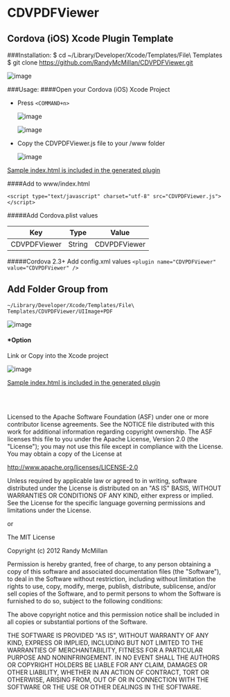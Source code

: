 CDVPDFViewer
===

Cordova (iOS) Xcode Plugin Template
---



###Installation:
    $ cd ~/Library/Developer/Xcode/Templates/File\ Templates
    $ git clone https://github.com/RandyMcMillan/CDVPDFViewer.git

![image](https://raw.github.com/RandyMcMillan/CDVPDFViewer/master/ScreenShot.png)

###Usage:
####Open your Cordova (iOS) Xcode Project

* Press `<COMMAND+n>`    

    ![image](https://raw.github.com/RandyMcMillan/CDVPDFViewer/master/ScreenShot2.png)  


    ![image](https://raw.github.com/RandyMcMillan/CDVPDFViewer/master/ScreenShot3.png)  

* Copy the CDVPDFViewer.js file to your /www folder

    ![image](https://raw.github.com/RandyMcMillan/CDVPDFViewer/master/ScreenShot4.png)
    
[Sample index.html is included in the generated plugin](https://raw.github.com/RandyMcMillan/CDVPDFViewer/master/CDVPDFViewer.xctemplate/index.html)

####Add to www/index.html

`<script type="text/javascript" charset="utf-8" src="CDVPDFViewer.js"></script>`




#####Add Cordova.plist values

| Key | Type | Value |
| ------------ |---| ------------- |
| CDVPDFViewer | String | CDVPDFViewer |

#####Cordova 2.3+ Add config.xml values
`<plugin name="CDVPDFViewer" value="CDVPDFViewer" />`




Add Folder Group from 
---
`~/Library/Developer/Xcode/Templates/File\ Templates/CDVPDFViewer/UIImage+PDF`

![image](https://raw.github.com/RandyMcMillan/CDVPDFViewer/master/CDVPDFViewer.xctemplate/ScreenShot1.png)

#### *Option 

Link or Copy into the Xcode project


![image](https://raw.github.com/RandyMcMillan/CDVPDFViewer/master/CDVPDFViewer.xctemplate/ScreenShot2.png)
<br>

[Sample index.html is included in the generated plugin](https://raw.github.com/RandyMcMillan/CDVPDFViewer/master/CDVPDFViewer.xctemplate/index.html)



<br><br>

 Licensed to the Apache Software Foundation (ASF) under one
 or more contributor license agreements.  See the NOTICE file
 distributed with this work for additional information
 regarding copyright ownership.  The ASF licenses this file
 to you under the Apache License, Version 2.0 (the
 "License"); you may not use this file except in compliance
 with the License.  You may obtain a copy of the License at
 
 http://www.apache.org/licenses/LICENSE-2.0
 
 Unless required by applicable law or agreed to in writing,
 software distributed under the License is distributed on an
 "AS IS" BASIS, WITHOUT WARRANTIES OR CONDITIONS OF ANY
 KIND, either express or implied.  See the License for the
 specific language governing permissions and limitations
 under the License.
 
 
 or 
 
 
The MIT License

Copyright (c) 2012 Randy McMillan

Permission is hereby granted, free of charge, to any person obtaining a copy of this software and associated documentation files (the "Software"), to deal in the Software without restriction, including without limitation the rights to use, copy, modify, merge, publish, distribute, sublicense, and/or sell copies of the Software, and to permit persons to whom the Software is furnished to do so, subject to the following conditions:

The above copyright notice and this permission notice shall be included in all copies or substantial portions of the Software.

THE SOFTWARE IS PROVIDED "AS IS", WITHOUT WARRANTY OF ANY KIND, EXPRESS OR IMPLIED, INCLUDING BUT NOT LIMITED TO THE WARRANTIES OF MERCHANTABILITY, FITNESS FOR A PARTICULAR PURPOSE AND NONINFRINGEMENT. IN NO EVENT SHALL THE AUTHORS OR COPYRIGHT HOLDERS BE LIABLE FOR ANY CLAIM, DAMAGES OR OTHER LIABILITY, WHETHER IN AN ACTION OF CONTRACT, TORT OR OTHERWISE, ARISING FROM, OUT OF OR IN CONNECTION WITH THE SOFTWARE OR THE USE OR OTHER DEALINGS IN THE SOFTWARE.